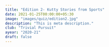 ```yaml
---
title: "Edition 2- Kutty Stories from Sports"
date: 2021-01-25T00:00:00+05:30
image: "images/quiz/edition2.jpg"
description: "This is meta description."
club: "Trivial Pursuit"
ayear: "2020-21"
draft: false
---
```

